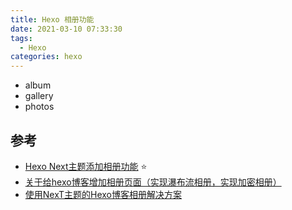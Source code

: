 ```yaml
---
title: Hexo 相册功能
date: 2021-03-10 07:33:30
tags: 
  - Hexo
categories: hexo
---
```




- album
- gallery
- photos



## 参考

- [Hexo Next主题添加相册功能](https://marslab.cn/2021/01/17/hexo-next-photo-module-tutorial/) :star:
- [关于给hexo博客增加相册页面（实现瀑布流相册，实现加密相册）](https://juejin.cn/post/6891086750484004877)
- [使用NexT主题的Hexo博客相册解决方案](https://www.bilibili.com/read/cv6226577)

